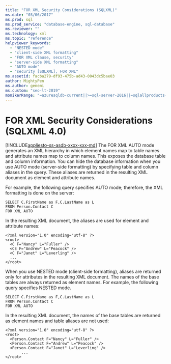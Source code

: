 ```yaml
---
title: "FOR XML Security Considerations (SQLXML)"
ms.date: "03/06/2017"
ms.prod: sql
ms.prod_service: "database-engine, sql-database"
ms.reviewer: ""
ms.technology: xml
ms.topic: "reference"
helpviewer_keywords: 
  - "NESTED mode"
  - "client-side XML formatting"
  - "FOR XML clause, security"
  - "server-side XML formatting"
  - "AUTO mode"
  - "security [SQLXML], FOR XML"
ms.assetid: facba279-df93-475b-ad43-0043dc5bae03
author: MightyPen
ms.author: genemi
ms.custom: "seo-lt-2019"
monikerRange: "=azuresqldb-current||>=sql-server-2016||=sqlallproducts-allversions||>=sql-server-linux-2017||=azuresqldb-mi-current"
---
```

# FOR XML Security Considerations (SQLXML 4.0)
[!INCLUDE[appliesto-ss-asdb-xxxx-xxx-md](../../../includes/appliesto-ss-asdb-xxxx-xxx-md.md)]
  The FOR XML AUTO mode generates an XML hierarchy in which element names map to table names and attribute names map to column names. This exposes the database table and column information. You can hide the database information when you use AUTO mode (server-side formatting) by specifying table and column aliases in the query. These aliases are returned in the resulting XML document as element and attribute names.  
  
 For example, the following query specifies AUTO mode; therefore, the XML formatting is done on the server:  
  
```  
SELECT C.FirstName as F,C.LastName as L   
FROM Person.Contact C   
FOR XML AUTO  
```  
  
 In the resulting XML document, the aliases are used for element and attribute names:  
  
```  
<?xml version="1.0" encoding="utf-8" ?>   
<root>  
  <C F="Nancy" L="Fuller" />   
  <CE F="Andrew" L="Peacock" />   
  <C F="Janet" L="Leverling" />   
  ...  
</root>  
```  
  
 When you use NESTED mode (client-side formatting), aliases are returned only for attributes in the resulting XML document. The names of the base tables are always returned as element names. For example, the following query specifies NESTED mode.  
  
```  
SELECT C.FirstName as F,C.LastName as L   
FROM Person.Contact C   
FOR XML AUTO  
```  
  
 In the resulting XML document, the names of the base tables are returned as element names and table aliases are not used:  
  
```  
<?xml version="1.0" encoding="utf-8" ?>   
<root>  
  <Person.Contact F="Nancy" L="Fuller" />   
  <Person.Contact F="Andrew" L="Peacock" />   
  <Person.Contact F="Janet" L="Leverling" />   
       ...  
</root>  
```  
  
  
